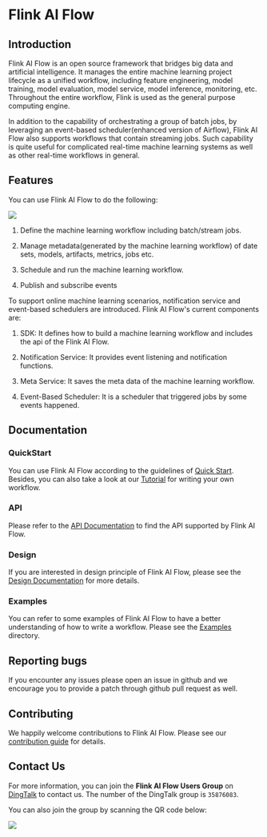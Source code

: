 # Flink AI Flow

## Introduction
Flink AI Flow is an open source framework that bridges big data and artificial intelligence. 
It manages the entire machine learning project lifecycle as a unified workflow, including feature engineering, 
model training, model evaluation, model service, model inference, monitoring, etc. 
Throughout the entire workflow, Flink is used as the general purpose computing engine.

In addition to the capability of orchestrating a group of batch jobs, 
by leveraging an event-based scheduler(enhanced version of Airflow), 
Flink AI Flow also supports workflows that contain streaming jobs. Such capability is quite useful for complicated
real-time machine learning systems as well as other real-time workflows in general.

## Features
You can use Flink AI Flow to do the following:

![](https://raw.githubusercontent.com/wiki/alibaba/flink-ai-extended/images/functions.png)

1. Define the machine learning workflow including batch/stream jobs.

2. Manage metadata(generated by the machine learning workflow) of date sets, models, artifacts, metrics, jobs etc.

3. Schedule and run the machine learning workflow.

4. Publish and subscribe events


To support online machine learning scenarios, notification service and event-based schedulers are introduced.
Flink AI Flow's current components are:

1. SDK: It defines how to build a machine learning workflow and includes the api of the Flink AI Flow.

2. Notification Service: It provides event listening and notification functions.

3. Meta Service: It saves the meta data of the machine learning workflow.

4. Event-Based Scheduler: It is a scheduler that triggered jobs by some events happened.

## Documentation

### QuickStart

You can use Flink AI Flow according to the guidelines of [Quick Start](https://github.com/alibaba/flink-ai-extended/wiki/Quick-Start). 
Besides, you can also take a look at our [Tutorial](https://github.com/alibaba/flink-ai-extended/wiki/Tutorial) for writing your own workflow.

### API

Please refer to the [API Documentation](https://flink-ai-flow-doc.readthedocs.io/en/latest/) to find the API supported by Flink AI Flow.

### Design

If you are interested in design principle of Flink AI Flow, please see the [Design Documentation](https://github.com/alibaba/flink-ai-extended/wiki/FlinkAIFlowDesign) for more 
details.

### Examples

You can refer to some examples of Flink AI Flow to have a better understanding of how to write a workflow.
Please see the [Examples](https://github.com/alibaba/flink-ai-extended/tree/master/flink-ai-flow/examples/) directory.


## Reporting bugs
If you encounter any issues please open an issue in github and we encourage you to provide a patch through github pull request
as well.


## Contributing

We happily welcome contributions to Flink AI Flow. Please see our [contribution guide](https://github.com/alibaba/flink-ai-extended/blob/master/CONTRIBUTING.md) for details.


## Contact Us
For more information, you can join the **Flink AI Flow Users Group** on [DingTalk](https://www.dingtalk.com) to contact us.
The number of the DingTalk group is `35876083`. 

You can also join the group by scanning the QR code below:

![](https://raw.githubusercontent.com/wiki/alibaba/flink-ai-extended/images/dingtalk_qr_code.png)